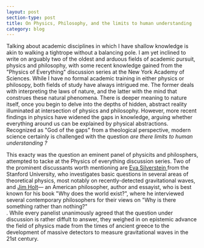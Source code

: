 ```yaml
---
layout: post
section-type: post
title: On Physics, Philosophy, and the limits to human understanding
category: blog
---
```


<p> Talking about academic disciplines in which I have shallow knowledge is akin to walking a tightrope without a balancing pole. I am yet inclined to write on arguably two of the oldest and arduous fields of academic pursuit, physics and philosophy, with some recent knowledge gained from the &quot;Physics of Everything&quot; discussion series at the New York Academy of Sciences. While I have no formal academic training in either physics or philosopy, both fields of study have always intrigued me. The former deals with interpreting the laws of nature, and the latter with the mind that construes these natural phenomena. There is deeper meaning to nature itself, once you begin to delve into the depths of hidden, abstract reality illuminated at intersection of physics and philosophy. However, more recent findings in physics have widened the gaps in knowledge, arguing whether everything around us can be explained by physical abstractions. Recognized as "God of the gaps" from a theological perspective, modern science certainly is challenged with the question <i> are there limits to human understanding ? </i> </p>

<p> This exacty was the question an eminent panel of physicits and philosphers, attempted to tacke at the Physics of everything discussion series. Two of the prominent discussants worth mentioning are <a href="https://sitp.stanford.edu/people/eva-silverstein" title=Eva Silverstein"> Eva Silverstein </a> from the Stanford University, who investigates basic questions in several areas of theoretical physics, most notably on recently-detected gravitational waves, and <a href="https://www.newyorker.com/contributors/jim-holt" title="Jim Holt">Jim Holt</a>&mdash; an American philosopher, author and essayist, who is best known for his book &quot;Why does the world exist?&quot, where he interviewed several contemporary philosophers for their views on &quot;Why is there something rather than nothing?&quot<br>. While every panelist unanimously agreed that the question under discussion is rather diffult to answer, they weighed in on epistemic advance the field of physics made from the times of ancient greece to the development of massive detectors to measure gravitational waves in the 21st century.  
  
  
